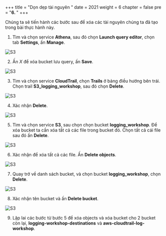 +++
title = "Dọn dẹp tài nguyên  "
date = 2021
weight = 6
chapter = false
pre = "<b>6. </b>"
+++

Chúng ta sẽ tiến hành các bước sau để xóa các tài nguyên chúng ta đã tạo trong bài thực hành này.

1. Tìm và chọn service **Athena**, sau đó chọn **Launch query editor**, chọn tab **Settings**, ấn **Manage**.

![S3](/images/6.clean/62.png)

2. Ấn _X_ để xóa bucket lưu query, ấn **Save**.

![S3](/images/6.clean/63.png)

3. Tìm và chọn service **CloudTrail**, chọn **Trails** ở bảng điều hướng bên trái. Chọn trail **S3_logging_workshop**, sau đó chọn **Delete**.

![S3](/images/6.clean/90.png)

4. Xác nhận **Delete**.

![S3](/images/6.clean/91.png)

5. Tìm và chọn service **S3**, sau chọn chọn bucket **logging_workshop**. Để xóa bucket ta cần xóa tất cả các file trong bucket đó. Chọn tất cả cái file sau đó ấn **Delete**.

![S3](/images/6.clean/64.png)

6. Xác nhận để xóa tất cả các file. Ấn **Delete objects**.

![S3](/images/6.clean/65.png)

7. Quay trở về danh sách bucket, và chọn bucket **logging_workshop**, chọn **Delete**.

![S3](/images/6.clean/66.png)

8. Xác nhận tên bucket và ấn **Delete bucket**.

![S3](/images/6.clean/67.png)

9. Lặp lai các bước từ bước 5 để xóa objects và xóa bucket cho 2 bucket còn lại, **logging-workshop-destinations** và **aws-cloudtrail-log-workshop**.
